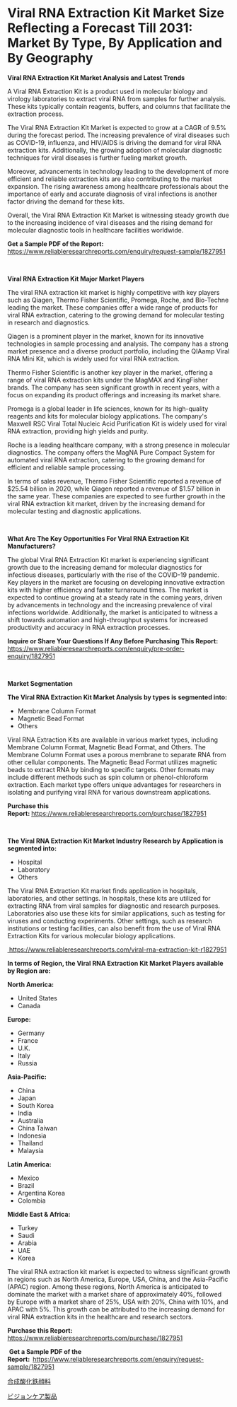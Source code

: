 <p><h1>Viral RNA Extraction Kit Market Size Reflecting a Forecast Till 2031: Market By Type, By Application and By Geography</h1></p><p><strong>Viral RNA Extraction Kit Market Analysis and Latest Trends</strong></p>
<p><p>A Viral RNA Extraction Kit is a product used in molecular biology and virology laboratories to extract viral RNA from samples for further analysis. These kits typically contain reagents, buffers, and columns that facilitate the extraction process.</p><p>The Viral RNA Extraction Kit Market is expected to grow at a CAGR of 9.5% during the forecast period. The increasing prevalence of viral diseases such as COVID-19, influenza, and HIV/AIDS is driving the demand for viral RNA extraction kits. Additionally, the growing adoption of molecular diagnostic techniques for viral diseases is further fueling market growth.</p><p>Moreover, advancements in technology leading to the development of more efficient and reliable extraction kits are also contributing to the market expansion. The rising awareness among healthcare professionals about the importance of early and accurate diagnosis of viral infections is another factor driving the demand for these kits.</p><p>Overall, the Viral RNA Extraction Kit Market is witnessing steady growth due to the increasing incidence of viral diseases and the rising demand for molecular diagnostic tools in healthcare facilities worldwide.</p></p>
<p><strong>Get a Sample PDF of the Report:&nbsp;</strong> <a href="https://www.reliableresearchreports.com/enquiry/request-sample/1827951">https://www.reliableresearchreports.com/enquiry/request-sample/1827951</a></p>
<p>&nbsp;</p>
<p><strong>Viral RNA Extraction Kit Major Market Players</strong></p>
<p><p>The viral RNA extraction kit market is highly competitive with key players such as Qiagen, Thermo Fisher Scientific, Promega, Roche, and Bio-Techne leading the market. These companies offer a wide range of products for viral RNA extraction, catering to the growing demand for molecular testing in research and diagnostics.</p><p>Qiagen is a prominent player in the market, known for its innovative technologies in sample processing and analysis. The company has a strong market presence and a diverse product portfolio, including the QIAamp Viral RNA Mini Kit, which is widely used for viral RNA extraction.</p><p>Thermo Fisher Scientific is another key player in the market, offering a range of viral RNA extraction kits under the MagMAX and KingFisher brands. The company has seen significant growth in recent years, with a focus on expanding its product offerings and increasing its market share.</p><p>Promega is a global leader in life sciences, known for its high-quality reagents and kits for molecular biology applications. The company's Maxwell RSC Viral Total Nucleic Acid Purification Kit is widely used for viral RNA extraction, providing high yields and purity.</p><p>Roche is a leading healthcare company, with a strong presence in molecular diagnostics. The company offers the MagNA Pure Compact System for automated viral RNA extraction, catering to the growing demand for efficient and reliable sample processing.</p><p>In terms of sales revenue, Thermo Fisher Scientific reported a revenue of $25.54 billion in 2020, while Qiagen reported a revenue of $1.57 billion in the same year. These companies are expected to see further growth in the viral RNA extraction kit market, driven by the increasing demand for molecular testing and diagnostic applications.</p></p>
<p>&nbsp;</p>
<p><strong>What Are The Key Opportunities For Viral RNA Extraction Kit Manufacturers?</strong></p>
<p><p>The global Viral RNA Extraction Kit market is experiencing significant growth due to the increasing demand for molecular diagnostics for infectious diseases, particularly with the rise of the COVID-19 pandemic. Key players in the market are focusing on developing innovative extraction kits with higher efficiency and faster turnaround times. The market is expected to continue growing at a steady rate in the coming years, driven by advancements in technology and the increasing prevalence of viral infections worldwide. Additionally, the market is anticipated to witness a shift towards automation and high-throughput systems for increased productivity and accuracy in RNA extraction processes.</p></p>
<p><strong>Inquire or Share Your Questions If Any Before Purchasing This Report:</strong> <a href="https://www.reliableresearchreports.com/enquiry/pre-order-enquiry/1827951">https://www.reliableresearchreports.com/enquiry/pre-order-enquiry/1827951</a></p>
<p>&nbsp;</p>
<p><strong>Market Segmentation</strong></p>
<p><strong>The Viral RNA Extraction Kit Market Analysis by types is segmented into:</strong></p>
<p><ul><li>Membrane Column Format</li><li>Magnetic Bead Format</li><li>Others</li></ul></p>
<p><p>Viral RNA Extraction Kits are available in various market types, including Membrane Column Format, Magnetic Bead Format, and Others. The Membrane Column Format uses a porous membrane to separate RNA from other cellular components. The Magnetic Bead Format utilizes magnetic beads to extract RNA by binding to specific targets. Other formats may include different methods such as spin column or phenol-chloroform extraction. Each market type offers unique advantages for researchers in isolating and purifying viral RNA for various downstream applications.</p></p>
<p><strong>Purchase this Report:&nbsp;</strong><a href="https://www.reliableresearchreports.com/purchase/1827951">https://www.reliableresearchreports.com/purchase/1827951</a></p>
<p>&nbsp;</p>
<p><strong>The Viral RNA Extraction Kit Market Industry Research by Application is segmented into:</strong></p>
<p><ul><li>Hospital</li><li>Laboratory</li><li>Others</li></ul></p>
<p><p>The Viral RNA Extraction Kit market finds application in hospitals, laboratories, and other settings. In hospitals, these kits are utilized for extracting RNA from viral samples for diagnostic and research purposes. Laboratories also use these kits for similar applications, such as testing for viruses and conducting experiments. Other settings, such as research institutions or testing facilities, can also benefit from the use of Viral RNA Extraction Kits for various molecular biology applications.</p></p>
<p><a href="https://www.reliableresearchreports.com/viral-rna-extraction-kit-r1827951">&nbsp;https://www.reliableresearchreports.com/viral-rna-extraction-kit-r1827951</a></p>
<p><strong>In terms of Region, the Viral RNA Extraction Kit Market Players available by Region are:</strong></p>
<p>
    <p> <strong> North America: </strong>
        <ul>
            <li>United States</li>
            <li>Canada</li>
        </ul>
        </p> 
    <p> <strong> Europe: </strong>
        <ul>
            <li>Germany</li>
            <li>France</li>
            <li>U.K.</li>
            <li>Italy</li>
            <li>Russia</li>
        </ul>
        </p> 
    <p> <strong> Asia-Pacific: </strong>
        <ul>
            <li>China</li>
            <li>Japan</li>
            <li>South Korea</li>
            <li>India</li>
            <li>Australia</li>
            <li>China Taiwan</li>
            <li>Indonesia</li>
            <li>Thailand</li>
            <li>Malaysia</li>
        </ul>
        </p> 
    <p> <strong> Latin America: </strong>
        <ul>
            <li>Mexico</li>
            <li>Brazil</li>
            <li>Argentina Korea</li>
            <li>Colombia</li>
        </ul>
        </p> 
    <p> <strong> Middle East & Africa: </strong>
        <ul>
            <li>Turkey</li>
            <li>Saudi</li>
            <li>Arabia</li>
            <li>UAE</li>
            <li>Korea</li>
        </ul>
    </p>
    </p>
<p><p>The viral RNA extraction kit market is expected to witness significant growth in regions such as North America, Europe, USA, China, and the Asia-Pacific (APAC) region. Among these regions, North America is anticipated to dominate the market with a market share of approximately 40%, followed by Europe with a market share of 25%, USA with 20%, China with 10%, and APAC with 5%. This growth can be attributed to the increasing demand for viral RNA extraction kits in the healthcare and research sectors.</p></p>
<p><strong>Purchase this Report: </strong><a href="https://www.reliableresearchreports.com/purchase/1827951">https://www.reliableresearchreports.com/purchase/1827951</a></p>
<p>&nbsp;<strong>Get a Sample PDF of the Report:&nbsp;&nbsp;</strong><a href="https://www.reliableresearchreports.com/enquiry/request-sample/1827951">https://www.reliableresearchreports.com/enquiry/request-sample/1827951</a></p>
<p><strong></strong></p>
<p><p><a href="https://github.com/RaeJenkins1952/Market-Research-Report-List-1/blob/main/299205149453.md">合成酸化鉄顔料</a></p><p><a href="https://github.com/andrade7361/Market-Research-Report-List-1/blob/main/875572349452.md">ビジョンケア製品</a></p></p>
